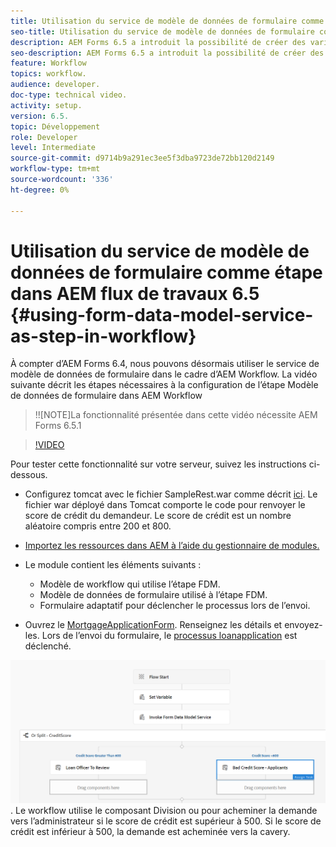 ```yaml
---
title: Utilisation du service de modèle de données de formulaire comme étape dans AEM flux de travaux 6.5
seo-title: Utilisation du service de modèle de données de formulaire comme étape dans AEM flux de travaux 6.5
description: AEM Forms 6.5 a introduit la possibilité de créer des variables dans le workflow AEM. Grâce à cette nouvelle fonctionnalité, l’utilisation du "service de modèle de données de formulaire d’appel" dans AEM Workflow est devenue très simple. La vidéo suivante vous guide tout au long des étapes à suivre pour utiliser le service de modèle de données de formulaire Invoke dans AEM Workflow.
seo-description: AEM Forms 6.5 a introduit la possibilité de créer des variables dans le workflow AEM. Grâce à cette nouvelle fonctionnalité, l’utilisation du "service de modèle de données de formulaire d’appel" dans AEM Workflow est devenue très simple. La vidéo suivante vous guide tout au long des étapes à suivre pour utiliser le service de modèle de données de formulaire Invoke dans AEM Workflow.
feature: Workflow
topics: workflow.
audience: developer.
doc-type: technical video.
activity: setup.
version: 6.5.
topic: Développement
role: Developer
level: Intermediate
source-git-commit: d9714b9a291ec3ee5f3dba9723de72bb120d2149
workflow-type: tm+mt
source-wordcount: '336'
ht-degree: 0%

---
```



# Utilisation du service de modèle de données de formulaire comme étape dans AEM flux de travaux 6.5 {#using-form-data-model-service-as-step-in-workflow}

À compter d’AEM Forms 6.4, nous pouvons désormais utiliser le service de modèle de données de formulaire dans le cadre d’AEM Workflow. La vidéo suivante décrit les étapes nécessaires à la configuration de l’étape Modèle de données de formulaire dans AEM Workflow

>!![NOTE]La fonctionnalité présentée dans cette vidéo nécessite AEM Forms 6.5.1


>[!VIDEO](https://video.tv.adobe.com/v/28145?quality=9&learn=on)

Pour tester cette fonctionnalité sur votre serveur, suivez les instructions ci-dessous.

* Configurez tomcat avec le fichier SampleRest.war comme décrit [ici](https://helpx.adobe.com/experience-manager/kt/forms/using/preparing-datasource-for-form-data-model-tutorial-use.html). Le fichier war déployé dans Tomcat comporte le code pour renvoyer le score de crédit du demandeur. Le score de crédit est un nombre aléatoire compris entre 200 et 800.

* [ Importez les ressources dans AEM à l’aide du gestionnaire de modules.](assets/aem65-loanapplication.zip)
* Le module contient les éléments suivants :

   * Modèle de workflow qui utilise l’étape FDM.
   * Modèle de données de formulaire utilisé à l’étape FDM.
   * Formulaire adaptatif pour déclencher le processus lors de l’envoi.
* Ouvrez le [MortgageApplicationForm](http://localhost:4502/content/dam/formsanddocuments/loanapplication/jcr:content?wcmmode=disabled). Renseignez les détails et envoyez-les. Lors de l’envoi du formulaire, le [processus loanapplication](http://http://localhost:4502/editor.html/conf/global/settings/workflow/models/LoanApplication2.html) est déclenché.

![ flux de travail ](assets/invokefdm651.PNG).
Le workflow utilise le composant Division ou pour acheminer la demande vers l’administrateur si le score de crédit est supérieur à 500. Si le score de crédit est inférieur à 500, la demande est acheminée vers la cavery.
